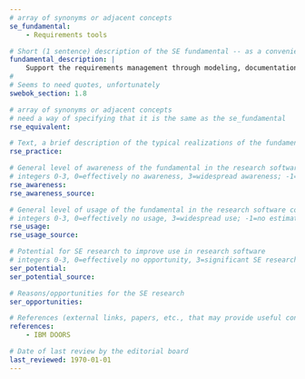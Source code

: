 ```yaml
---
# array of synonyms or adjacent concepts
se_fundamental:
    - Requirements tools

# Short (1 sentence) description of the SE fundamental -- as a convenience
fundamental_description: |
    Support the requirements management through modeling, documentation, tracing, change management, etc.
#
# Seems to need quotes, unfortunately
swebok_section: 1.8

# array of synonyms or adjacent concepts
# need a way of specifying that it is the same as the se_fundamental
rse_equivalent:

# Text, a brief description of the typical realizations of the fundamental, in RSE practice
rse_practice: 

# General level of awareness of the fundamental in the research software community
# integers 0-3, 0=effectively no awareness, 3=widespread awareness; -1=no estimate
rse_awareness:
rse_awareness_source: 

# General level of usage of the fundamental in the research software community
# integers 0-3, 0=effectively no usage, 3=widespread use; -1=no estimate
rse_usage: 
rse_usage_source: 

# Potential for SE research to improve use in research software
# integers 0-3, 0=effectively no opportunity, 3=significant SE research beneficial; -1=no estimate
ser_potential: 
ser_potential_source: 

# Reasons/opportunities for the SE research
ser_opportunities: 

# References (external links, papers, etc., that may provide useful connections)
references:
    - IBM DOORS

# Date of last review by the editorial board
last_reviewed: 1970-01-01
---
```

